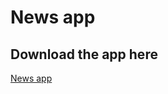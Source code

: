 # News app

## Download the app here
[News app](https://github.com/XudayfiIbra/news_app/raw/main/Products/app-release.apk)
